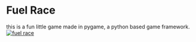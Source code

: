 # Fuel Race
this is a fun little game made in pygame, a python based game framework.
[![fuel race](http://img.youtube.com/vi/yLNMWAmhA6Y/0.jpg)](http://www.youtube.com/watch?v=yLNMWAmhA6Y "fuel race")

